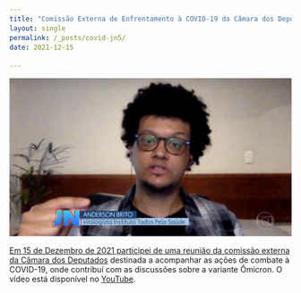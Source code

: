 ```yaml
---
title: "Comissão Externa de Enfrentamento à COVID-19 da Câmara dos Deputados - Variante Ômicron"
layout: single
permalink: /_posts/covid-jn5/
date: 2021-12-15

---
```


<a href="https://andersonbrito.github.io/_posts/covid-jn5/"><img src="/assets/images/cover-jn5.png" width="700">

Em 15 de Dezembro de 2021 participei de uma reunião da comissão externa da [Câmara dos Deputados](https://edemocracia.camara.leg.br/audiencias/sala/2585) destinada a acompanhar as ações de combate à COVID-19, onde contribuí com as discussões sobre a variante Ômicron. O vídeo está disponível no [YouTube](https://www.youtube.com/watch?v=CtmvJIuSICw&t=6561s).

